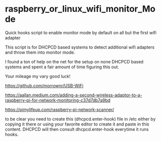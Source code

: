# raspberry_or_linux_wifi_monitor_Mode
Quick hooks script to enable monitor mode by default on all but the first wifi adapter

This script is for DHCPCD based systems to detect additional wifi adapters and throw them into monitor mode.  

I found a ton of help on the net for the setup on none DHCPCD based systems and spent a fair amount of time figuring this out.   

Your mileage my vary good luck!

https://github.com/morrownr/USB-WiFi

https://aallan.medium.com/adding-a-second-wireless-adaptor-to-a-raspberry-pi-for-network-monitoring-c37d7db7a9bd

https://pimylifeup.com/raspberry-pi-network-scanner/


to be clear you need to create this (dhcpcd.enter-hook) file in /etc either by copying it there or using your favorite editor to create it and paste in this content.  DHCPCD will then consult dhcpcd.enter-hook everytime it runs hooks.
